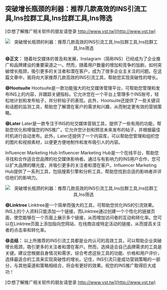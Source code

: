 ## **突破增长瓶颈的利器：推荐几款高效的INS引流工具,Ins拉群工具,Ins拉群工具,Ins筛选**

[😍想了解推广相关软件的朋友请登录 http://www.vst.tw](http://www.vst.tw)

 <center><img src="https://vst.tw/MP4/tuiguang/png/7.png" alt="突破增长瓶颈的利器：推荐几款高效的INS引流工具,Ins拉群工具,Ins拉群工具,Ins筛选"></center>

**😄正文：**
随着社交媒体的普及和发展，Instagram（简称INS）已经成为了企业推广和品牌建设的重要渠道之一。然而，随着用户数量的增加和竞争的加剧，如何突破增长瓶颈，吸引更多的关注者和潜在客户，成为了很多企业主关注的问题。在这篇文章中，我将向大家推荐几款高效的INS引流工具，帮助您实现突破性的增长。

**😄Hootsuite**
Hootsuite是一款功能强大的社交媒体管理平台，可帮助您管理和发布INS上的内容，并跟踪关键指标。它允许您在一个平台上管理多个INS账号，轻松地计划和发布帖子，并分析帖子的表现。此外，Hootsuite还提供了一些关键词和话题的监测工具，帮助您了解潜在客户的需求和兴趣，从而制定更有效的营销策略。

**😄Later**
Later是一款专注于INS的社交媒体营销工具，提供了一些有用的功能，帮助您优化和增强您的INS推广。它允许您计划和预览未来发布的帖子，并根据最佳时机进行自动发布。此外，Later还提供了一个内容库，可以帮助您管理和组织您的图片和视频素材，以便更方便地制作和发布吸引人的内容。

Influencer Marketing Hub
Influencer Marketing Hub是一个在线平台，帮助您寻找和合作适合您品牌的社交媒体影响者。通过与有影响力的INS用户合作，您可以扩大品牌的曝光度，并吸引更多的关注者和潜在客户。Influencer Marketing Hub提供了一系列工具，包括搜索引擎和分析工具，帮助您找到合适的影响者并评估他们的影响力。

 <center><img src="https://vst.tw/MP4/tuiguang/png/1.png" alt="突破增长瓶颈的利器：推荐几款高效的INS引流工具,Ins拉群工具,Ins拉群工具,Ins筛选"></center>

**😄Linktree**
Linktree是一个简单而强大的工具，可帮助您优化INS的引流效果。INS上的个人资料只能添加一个链接，而Linktree通过创建一个个性化的链接页面，使您能够在一个页面上展示多个链接，从而增加访问者的互动和转化率。您可以在Linktree页面上添加指向您网站、在线商店或特定活动的链接，从而提高关注者的点击率和转化率。

**😄总结：**
以上所推荐的INS引流工具都是业内认可的高效工具，可以帮助企业突破增长瓶颈，吸引更多的关注者和潜在客户。然而，选择适合自己品牌需求的工具是关键。建议您根据自身情况和需求，综合考虑这些工具的功能、价格和用户评价，选择最适合的工具来实现突破性的增长。记住，INS引流只是成功营销策略的一部分，与其他渠道和策略相结合，将会有更好的效果。祝您的INS推广取得巨大成功！

[😍想了解推广相关软件的朋友请登录 http://www.vst.tw](http://www.vst.tw)



